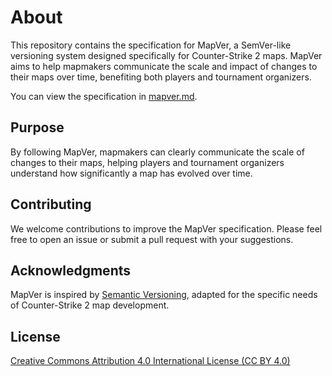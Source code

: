 # About

This repository contains the specification for MapVer, a SemVer-like versioning system designed specifically for Counter-Strike 2 maps. MapVer aims to help mapmakers communicate the scale and impact of changes to their maps over time, benefiting both players and tournament organizers.

You can view the specification in [mapver.md](./mapver.md).

## Purpose

By following MapVer, mapmakers can clearly communicate the scale of changes to their maps, helping players and tournament organizers understand how significantly a map has evolved over time.

## Contributing

We welcome contributions to improve the MapVer specification. Please feel free to open an issue or submit a pull request with your suggestions.

## Acknowledgments

MapVer is inspired by [Semantic Versioning](https://semver.org/), adapted for the specific needs of Counter-Strike 2 map development.

## License

[Creative Commons Attribution 4.0 International License (CC BY 4.0)](https://creativecommons.org/licenses/by/4.0/)